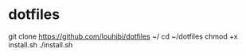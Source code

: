 dotfiles
========

git clone https://github.com/louhibi/dotfiles ~/
cd ~/dotfiles
chmod +x install.sh
./install.sh

